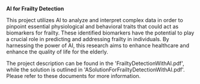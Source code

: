**AI for Frailty Detection**

This project utilizes AI to analyze and interpret complex data in order to pinpoint essential physiological and behavioral traits that could act as biomarkers for frailty. 
These identified biomarkers have the potential to play a crucial role in predicting and addressing frailty in individuals. 
By harnessing the power of AI, this research aims to enhance healthcare and enhance the quality of life for the elderly.

The project description can be found in the 'FrailtyDetectionWithAI.pdf', while the solution is outlined in 'ASolutionForFrailtyDetectionWithAI.pdf'. Please refer to these documents for more information.



